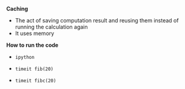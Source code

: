 **Caching**

- The act of saving computation result and reusing them instead of running the calculation again
- It uses memory

**How to run the code**

- `ipython`

- `timeit fib(20)`

- `timeit fibc(20)`
